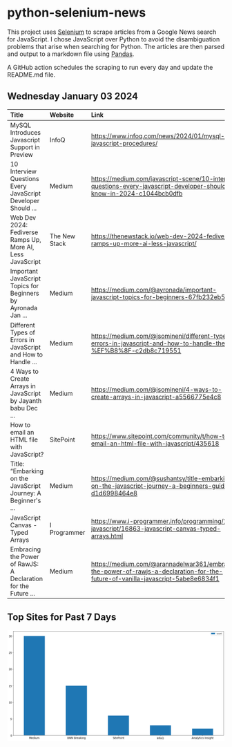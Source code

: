 # python-selenium-news

This project uses [Selenium](https://www.seleniumhq.org/) to scrape articles from a Google News search for JavaScript.
I chose JavaScript over Python to avoid the disambiguation problems that arise when searching for Python.
The articles are then parsed and output to a markdown file using [Pandas](https://pandas.pydata.org/).

A GitHub action schedules the scraping to run every day and update the README.md file.

## Wednesday January 03 2024


| Title                                                           | Website       | Link                                                                                                                             |
|:----------------------------------------------------------------|:--------------|:---------------------------------------------------------------------------------------------------------------------------------|
| MySQL Introduces Javascript Support in Preview                  | InfoQ         | https://www.infoq.com/news/2024/01/mysql-javascript-procedures/                                                                  |
| 10 Interview Questions Every JavaScript Developer Should ...    | Medium        | https://medium.com/javascript-scene/10-interview-questions-every-javascript-developer-should-know-in-2024-c1044bcb0dfb           |
| Web Dev 2024: Fediverse Ramps Up, More AI, Less JavaScript      | The New Stack | https://thenewstack.io/web-dev-2024-fediverse-ramps-up-more-ai-less-javascript/                                                  |
| Important JavaScript Topics for Beginners  by Ayronada  Jan ... | Medium        | https://medium.com/@ayronada/important-javascript-topics-for-beginners-67fb232eb525                                              |
| Different Types of Errors in JavaScript and How to Handle ...   | Medium        | https://medium.com/@jsomineni/different-types-of-errors-in-javascript-and-how-to-handle-them-%EF%B8%8F-c2db8c719551              |
| 4 Ways to Create Arrays in JavaScript  by Jayanth babu  Dec ... | Medium        | https://medium.com/@jsomineni/4-ways-to-create-arrays-in-javascript-a5566775e4c8                                                 |
| How to email an HTML file with JavaScript?                      | SitePoint     | https://www.sitepoint.com/community/t/how-to-email-an-html-file-with-javascript/435618                                           |
| Title: “Embarking on the JavaScript Journey: A Beginner's ...   | Medium        | https://medium.com/@sushantsy/title-embarking-on-the-javascript-journey-a-beginners-guide-d1d6998464e8                           |
| JavaScript Canvas - Typed Arrays                                | I Programmer  | https://www.i-programmer.info/programming/113-javascript/16863-javascript-canvas-typed-arrays.html                               |
| Embracing the Power of RawJS: A Declaration for the Future ...  | Medium        | https://medium.com/@arannadelwar361/embracing-the-power-of-rawjs-a-declaration-for-the-future-of-vanilla-javascript-5abe8e6834f1 |
## Top Sites for Past 7 Days

![Graph of Top Sites](https://raw.githubusercontent.com/dan-mba/python-selenium-news/main/last-week.png)
